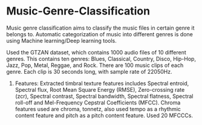 # Music-Genre-Classification

Music genre classification aims to classify the music files in certain genre it belongs to. Automatic categorization of music into different genres is done using Machine learning/Deep learning tools. 

Used the GTZAN dataset, which contains 1000 audio files of 10 different genres. This contains ten genres: Blues, Classical, Country, Disco, Hip-Hop, Jazz, Pop, Metal, Reggae, and Rock. There are 100 music clips of each genre. Each clip is 30 seconds long, with sample rate of 22050Hz.

1) Features: 
Extracted timbral texture features includes Spectral entroid, Spectral flux, Root Mean Square Energy (RMSE), Zero-crossing rate (zcr), Spectral contrast, Spectral bandwidth, Spectral flatness, Spectral roll-off and Mel-Frequency Cepstral Coefficients (MFCC). Chroma features used are chroma, tonnetz, also used tempo as a rhythmic content feature and pitch as a pitch content feature. Used 20 MFCCCs. 

